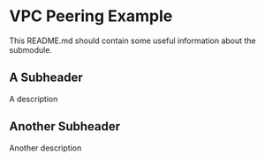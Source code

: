 # VPC Peering Example

This README.md should contain some useful information about the submodule.

## A Subheader

A description

## Another Subheader

Another description
